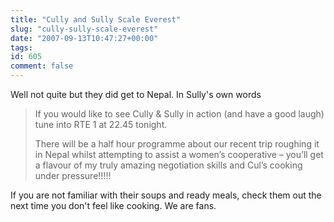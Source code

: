 ```yaml
---
title: "Cully and Sully Scale Everest"
slug: "cully-sully-scale-everest"
date: "2007-09-13T10:47:27+00:00"
tags:
id: 605
comment: false
---
```


Well not quite but they did get to Nepal. In Sully's own words

> If you would like to see Cully & Sully in action (and have a good laugh) tune into RTE 1 at 22.45 tonight.
> 
> There will be a half hour programme about our recent trip roughing it in Nepal whilst attempting to assist a women’s cooperative – you’ll get a flavour of my truly amazing negotiation skills and Cul’s cooking under pressure!!!!!

If you are not familiar with their soups and ready meals, check them out the next time you don't feel like cooking. We are fans.
